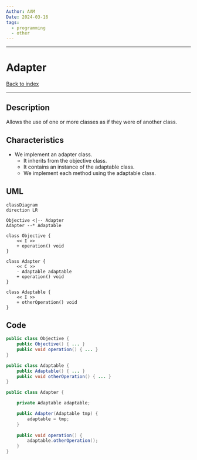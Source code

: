 ```yaml
---
Author: AAM
Date: 2024-03-16
tags:
  - programming
  - other
---
```

---
# Adapter

[Back to index](../PATTERNS.md)

---
## Description

Allows the use of one or more classes as if they were of another class.

## Characteristics

- We implement an adapter class.
	- It inherits from the objective class.
	- It contains an instance of the adaptable class.
	- We implement each method using the adaptable class.

## UML

```mermaid
classDiagram
direction LR

Objective <|-- Adapter
Adapter --* Adaptable

class Objective {
	<< I >>
	+ operation() void
}

class Adapter {
	<< C >>
	- Adaptable adaptable
	+ operation() void
}

class Adaptable {
	<< I >>
	+ otherOperation() void
}
```
## Code

```java
public class Objective { 
	public Objective() { ... }
	public void operation() { ... }
}

public class Adaptable { 
	public Adaptable() { ... }
	public void otherOperation() { ... }
}

public class Adapter {

	private Adaptable adaptable;

	public Adapter(Adaptable tmp) {
		adaptable = tmp;
	}
	
	public void operation() {
		adaptable.otherOperation();
	}
}
```